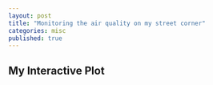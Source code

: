 ```yaml
---
layout: post
title: "Monitoring the air quality on my street corner"
categories: misc
published: true
---
```



## My Interactive Plot

<!-- Start Data -->
<script>
var xData = [1, 2, 3, 4];
var yData = [10, 15, 13, 17];
</script>
<!-- End Y Data -->

<div id="myPlot"></div>

<script>
    var trace1 = {
      x: xData,
      y: yData,
      type: 'scatter'
    };

    var layout = {
      dragmode: 'zoom', // this enables the zoom functionality
      title: 'Interactive Plot Example'
    };

    var data = [trace1];

    Plotly.newPlot('myPlot', data, layout);
</script>

